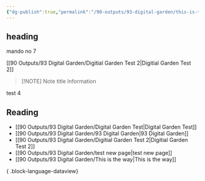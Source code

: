 ```yaml
---
{"dg-publish":true,"permalink":"/90-outputs/93-digital-garden/this-is-the-way/"}
---
```



## heading

mando no 7

[[90 Outputs/93 Digital Garden/Digitial Garden Test 2\|Digitial Garden Test 2]]

> [!NOTE] Note title
> Information


test 4

## Reading

- [[90 Outputs/93 Digital Garden/Digital Garden Test\|Digital Garden Test]]
- [[90 Outputs/93 Digital Garden/93 Digital Garden\|93 Digital Garden]]
- [[90 Outputs/93 Digital Garden/Digitial Garden Test 2\|Digitial Garden Test 2]]
- [[90 Outputs/93 Digital Garden/test new page\|test new page]]
- [[90 Outputs/93 Digital Garden/This is the way\|This is the way]]

{ .block-language-dataview}

